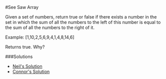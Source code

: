 #See Saw Array

Given a set of numbers, return true or false if there exists a number in the set in which the sum of all the numbers to the left of this number is equal to the sum of all the numbers to the right of it.

Example: [1,10,2,5,6,9,4,1,4,8,14,6]

Returns true. Why?

###Solutions
- [Neil's Solution](https://github.com/adowns01/Intro-to-Whiteboarding-DBC/blob/master/solutions/see_saw_neil.rb)
- [Connor's Solution](https://github.com/adowns01/Intro-to-Whiteboarding-DBC/blob/master/solutions/seesaw-connor.rb)
